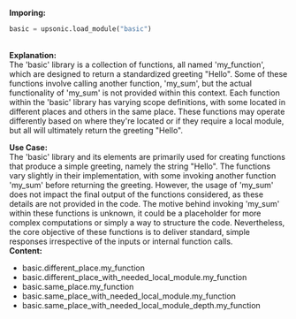 <b class="custom_code_highlight_green">Imporing:</b><br>
```python
basic = upsonic.load_module("basic")
```
<br><b class="custom_code_highlight_green">Explanation:</b><br>The 'basic' library is a collection of functions, all named 'my_function', which are designed to return a standardized greeting "Hello". Some of these functions involve calling another function, 'my_sum', but the actual functionality of 'my_sum' is not provided within this context. Each function within the 'basic' library has varying scope definitions, with some located in different places and others in the same place. These functions may operate differently based on where they're located or if they require a local module, but all will ultimately return the greeting "Hello".

<b class="custom_code_highlight_green">Use Case:</b><br>The 'basic' library and its elements are primarily used for creating functions that produce a simple greeting, namely the string "Hello". The functions vary slightly in their implementation, with some invoking another function 'my_sum' before returning the greeting. However, the usage of 'my_sum' does not impact the final output of the functions considered, as these details are not provided in the code. The motive behind invoking 'my_sum' within these functions is unknown, it could be a placeholder for more complex computations or simply a way to structure the code. Nevertheless, the core objective of these functions is to deliver standard, simple responses irrespective of the inputs or internal function calls.
<br><b class="custom_code_highlight_green">Content:</b><br>
  - basic.different_place.my_function
  - basic.different_place_with_needed_local_module.my_function
  - basic.same_place.my_function
  - basic.same_place_with_needed_local_module.my_function
  - basic.same_place_with_needed_local_module_depth.my_function
